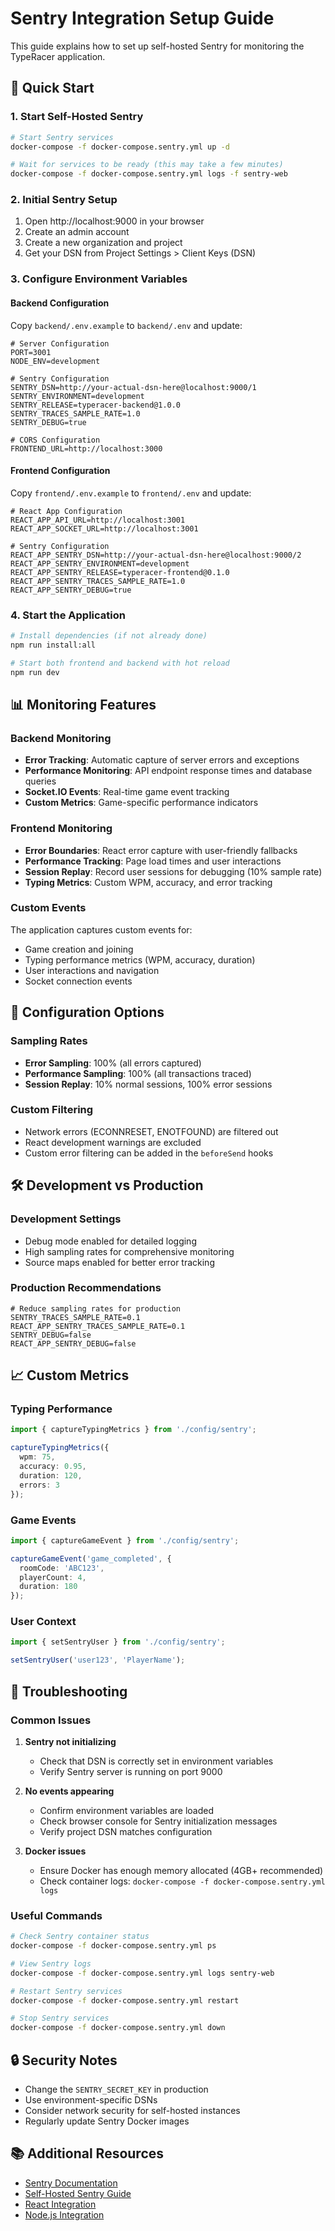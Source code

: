 # Sentry Integration Setup Guide

This guide explains how to set up self-hosted Sentry for monitoring the TypeRacer application.

## 🚀 Quick Start

### 1. Start Self-Hosted Sentry

```bash
# Start Sentry services
docker-compose -f docker-compose.sentry.yml up -d

# Wait for services to be ready (this may take a few minutes)
docker-compose -f docker-compose.sentry.yml logs -f sentry-web
```

### 2. Initial Sentry Setup

1. Open http://localhost:9000 in your browser
2. Create an admin account
3. Create a new organization and project
4. Get your DSN from Project Settings > Client Keys (DSN)

### 3. Configure Environment Variables

#### Backend Configuration
Copy `backend/.env.example` to `backend/.env` and update:

```env
# Server Configuration
PORT=3001
NODE_ENV=development

# Sentry Configuration
SENTRY_DSN=http://your-actual-dsn-here@localhost:9000/1
SENTRY_ENVIRONMENT=development
SENTRY_RELEASE=typeracer-backend@1.0.0
SENTRY_TRACES_SAMPLE_RATE=1.0
SENTRY_DEBUG=true

# CORS Configuration
FRONTEND_URL=http://localhost:3000
```

#### Frontend Configuration
Copy `frontend/.env.example` to `frontend/.env` and update:

```env
# React App Configuration
REACT_APP_API_URL=http://localhost:3001
REACT_APP_SOCKET_URL=http://localhost:3001

# Sentry Configuration
REACT_APP_SENTRY_DSN=http://your-actual-dsn-here@localhost:9000/2
REACT_APP_SENTRY_ENVIRONMENT=development
REACT_APP_SENTRY_RELEASE=typeracer-frontend@0.1.0
REACT_APP_SENTRY_TRACES_SAMPLE_RATE=1.0
REACT_APP_SENTRY_DEBUG=true
```

### 4. Start the Application

```bash
# Install dependencies (if not already done)
npm run install:all

# Start both frontend and backend with hot reload
npm run dev
```

## 📊 Monitoring Features

### Backend Monitoring
- **Error Tracking**: Automatic capture of server errors and exceptions
- **Performance Monitoring**: API endpoint response times and database queries
- **Socket.IO Events**: Real-time game event tracking
- **Custom Metrics**: Game-specific performance indicators

### Frontend Monitoring
- **Error Boundaries**: React error capture with user-friendly fallbacks
- **Performance Tracking**: Page load times and user interactions
- **Session Replay**: Record user sessions for debugging (10% sample rate)
- **Typing Metrics**: Custom WPM, accuracy, and error tracking

### Custom Events
The application captures custom events for:
- Game creation and joining
- Typing performance metrics (WPM, accuracy, duration)
- User interactions and navigation
- Socket connection events

## 🔧 Configuration Options

### Sampling Rates
- **Error Sampling**: 100% (all errors captured)
- **Performance Sampling**: 100% (all transactions traced)
- **Session Replay**: 10% normal sessions, 100% error sessions

### Custom Filtering
- Network errors (ECONNRESET, ENOTFOUND) are filtered out
- React development warnings are excluded
- Custom error filtering can be added in the `beforeSend` hooks

## 🛠️ Development vs Production

### Development Settings
- Debug mode enabled for detailed logging
- High sampling rates for comprehensive monitoring
- Source maps enabled for better error tracking

### Production Recommendations
```env
# Reduce sampling rates for production
SENTRY_TRACES_SAMPLE_RATE=0.1
REACT_APP_SENTRY_TRACES_SAMPLE_RATE=0.1
SENTRY_DEBUG=false
REACT_APP_SENTRY_DEBUG=false
```

## 📈 Custom Metrics

### Typing Performance
```typescript
import { captureTypingMetrics } from './config/sentry';

captureTypingMetrics({
  wpm: 75,
  accuracy: 0.95,
  duration: 120,
  errors: 3
});
```

### Game Events
```typescript
import { captureGameEvent } from './config/sentry';

captureGameEvent('game_completed', {
  roomCode: 'ABC123',
  playerCount: 4,
  duration: 180
});
```

### User Context
```typescript
import { setSentryUser } from './config/sentry';

setSentryUser('user123', 'PlayerName');
```

## 🐛 Troubleshooting

### Common Issues

1. **Sentry not initializing**
   - Check that DSN is correctly set in environment variables
   - Verify Sentry server is running on port 9000

2. **No events appearing**
   - Confirm environment variables are loaded
   - Check browser console for Sentry initialization messages
   - Verify project DSN matches configuration

3. **Docker issues**
   - Ensure Docker has enough memory allocated (4GB+ recommended)
   - Check container logs: `docker-compose -f docker-compose.sentry.yml logs`

### Useful Commands

```bash
# Check Sentry container status
docker-compose -f docker-compose.sentry.yml ps

# View Sentry logs
docker-compose -f docker-compose.sentry.yml logs sentry-web

# Restart Sentry services
docker-compose -f docker-compose.sentry.yml restart

# Stop Sentry services
docker-compose -f docker-compose.sentry.yml down
```

## 🔒 Security Notes

- Change the `SENTRY_SECRET_KEY` in production
- Use environment-specific DSNs
- Consider network security for self-hosted instances
- Regularly update Sentry Docker images

## 📚 Additional Resources

- [Sentry Documentation](https://docs.sentry.io/)
- [Self-Hosted Sentry Guide](https://develop.sentry.dev/self-hosted/)
- [React Integration](https://docs.sentry.io/platforms/javascript/guides/react/)
- [Node.js Integration](https://docs.sentry.io/platforms/node/)
